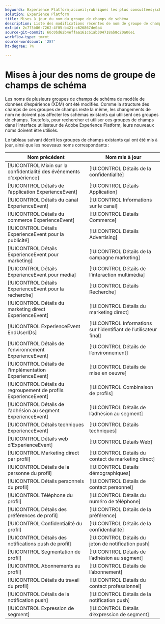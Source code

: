 ```yaml
---
keywords: Experience Platform;accueil;rubriques les plus consultées;schéma;XDM;ExperienceEvent;champs;schémas;schémas;conception de schéma;groupe de champs;groupe de champs;endserids;utilisateur final;id;mises à jour;utilisateur final
solution: Experience Platform
title: Mises à jour du nom du groupe de champs de schéma
description: Liste des modifications récentes de nom de groupe de champs de schéma XDM.
exl-id: 2c775b86-7262-4f05-b421-c626867de0a4
source-git-commit: 60c0bd62b4effaa161c61ab304718ab8c20a06e1
workflow-type: tm+mt
source-wordcount: '287'
ht-degree: 7%

---
```



# Mises à jour des noms de groupe de champs de schéma

Les noms de plusieurs groupes de champs de schéma de modèle de données d’expérience (XDM) ont été modifiés. Comme la structure des champs de ces groupes de champs reste la même, les changements de nom ne doivent pas affecter les schémas existants qui utilisent ces groupes de champs. Toutefois, pour rechercher et utiliser ces groupes de champs dans l’interface utilisateur de Adobe Experience Platform, leurs nouveaux noms doivent être utilisés.

Le tableau suivant décrit les groupes de champs existants qui ont été mis à jour, ainsi que les nouveaux noms correspondants :

| Nom précédent | Nom mis à jour |
| --- | --- |
| [!UICONTROL Mixin sur la confidentialité des événements d’expérience] | [!UICONTROL Détails de la confidentialité] |
| [!UICONTROL Détails de l’application ExperienceEvent] | [!UICONTROL Détails Application] |
| [!UICONTROL Détails du canal ExperienceEvent] | [!UICONTROL Informations sur le canal] |
| [!UICONTROL Détails du commerce ExperienceEvent] | [!UICONTROL Détails Commerce] |
| [!UICONTROL Détails ExperienceEvent pour la publicité] | [!UICONTROL Détails Advertising] |
| [!UICONTROL Détails ExperienceEvent pour marketing] | [!UICONTROL Détails de la campagne marketing] |
| [!UICONTROL Détails ExperienceEvent pour media] | [!UICONTROL Détails de l’interaction multimédia] |
| [!UICONTROL Détails ExperienceEvent pour la recherche] | [!UICONTROL Détails Recherche] |
| [!UICONTROL Détails du marketing direct ExperienceEvent] | [!UICONTROL Détails du marketing direct] |
| [!UICONTROL ExperienceEvent EndUserIDs] | [!UICONTROL Informations sur l’identifiant de l’utilisateur final] |
| [!UICONTROL Détails de l’environnement ExperienceEvent] | [!UICONTROL Détails de l’environnement] |
| [!UICONTROL Détails de l’implémentation ExperienceEvent] | [!UICONTROL Détails de mise en oeuvre] |
| [!UICONTROL Détails du regroupement de profils ExperienceEvent] | [!UICONTROL Combinaison de profils] |
| [!UICONTROL Détails de l’adhésion au segment ExperienceEvent] | [!UICONTROL Détails de l’adhésion au segment] |
| [!UICONTROL Détails techniques ExperienceEvent] | [!UICONTROL Détails techniques] |
| [!UICONTROL Détails web d’ExperienceEvent] | [!UICONTROL Détails Web] |
| [!UICONTROL Marketing direct par profil] | [!UICONTROL Détails du contact de marketing direct] |
| [!UICONTROL Détails de la personne du profil] | [!UICONTROL Détails démographiques] |
| [!UICONTROL Détails personnels du profil] | [!UICONTROL Détails de contact personnel] |
| [!UICONTROL Téléphone du profil] | [!UICONTROL Détails du numéro de téléphone] |
| [!UICONTROL Détails des préférences de profil] | [!UICONTROL Détails de la préférence] |
| [!UICONTROL Confidentialité du profil] | [!UICONTROL Détails de la confidentialité] |
| [!UICONTROL Détails des notifications push de profil] | [!UICONTROL Détails du jeton de notification push] |
| [!UICONTROL Segmentation de profil] | [!UICONTROL Détails de l’adhésion au segment] |
| [!UICONTROL Abonnements au profil] | [!UICONTROL Détails de l’abonnement] |
| [!UICONTROL Détails du travail du profil] | [!UICONTROL Détails du contact professionnel] |
| [!UICONTROL Détails de la notification push] | [!UICONTROL Détails de la notification push] |
| [!UICONTROL Expression de segment] | [!UICONTROL Détails d’expression de segment] |
